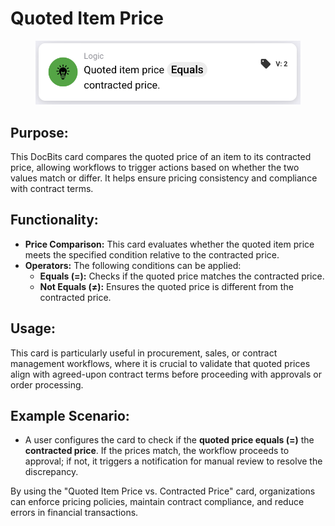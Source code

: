 # Quoted Item Price

<figure><img src="../../../../.gitbook/assets/image (3) (1) (1) (1) (1) (1).png" alt="" width="563"><figcaption></figcaption></figure>

## **Purpose:**

This DocBits card compares the quoted price of an item to its contracted price, allowing workflows to trigger actions based on whether the two values match or differ. It helps ensure pricing consistency and compliance with contract terms.

## **Functionality:**

* **Price Comparison:** This card evaluates whether the quoted item price meets the specified condition relative to the contracted price.
* **Operators:** The following conditions can be applied:
  * **Equals (=):** Checks if the quoted price matches the contracted price.
  * **Not Equals (≠):** Ensures the quoted price is different from the contracted price.

## **Usage:**

This card is particularly useful in procurement, sales, or contract management workflows, where it is crucial to validate that quoted prices align with agreed-upon contract terms before proceeding with approvals or order processing.

## **Example Scenario:**

* A user configures the card to check if the **quoted price equals (=)** the **contracted price**. If the prices match, the workflow proceeds to approval; if not, it triggers a notification for manual review to resolve the discrepancy.

By using the "Quoted Item Price vs. Contracted Price" card, organizations can enforce pricing policies, maintain contract compliance, and reduce errors in financial transactions.
